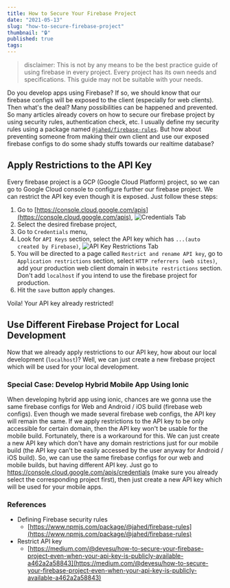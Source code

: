```yaml
---
title: How to Secure Your Firebase Project
date: "2021-05-13"
slug: "how-to-secure-firebase-project"
thumbnail: "🔒"
published: true
tags:
---
```


> disclaimer: This is not by any means to be the best practice guide of using firebase in every project. Every project has its own needs and specifications. This guide may not be suitable with your needs.

Do you develop apps using Firebase? If so, we should know that our firebase configs will be exposed to the client (especially for web clients). Then what's the deal? Many possibilities can be happened and prevented. So many articles already covers on how to secure our firebase project by using security rules, authentication check, etc. I usually define my security rules using a package named [`@jahed/firebase-rules`](https://www.npmjs.com/package/@jahed/firebase-rules). But how about preventing someone from making their own client and use our exposed firebase configs to do some shady stuffs towards our realtime database?

## Apply Restrictions to the API Key

Every firebase project is a GCP (Google Cloud Platform) project, so we can go to Google Cloud console to configure further our firebase project. We can restrict the API key even though it is exposed. Just follow these steps:

1. Go to [https://console.cloud.google.com/apis](https://console.cloud.google.com/apis),
  ![Credentials Tab](https://sznm.dev/images/2021-05-13-how-to-secure-firebase-project/GCP-01.png)
2. Select the desired firebase project,
3. Go to `Credentials` menu,
4. Look for `API Keys` section, select the API key which has `...(auto created by Firebase)`,
  ![API Key Restrictions Tab](https://sznm.dev/images/2021-05-13-how-to-secure-firebase-project/GCP-02.png)
5. You will be directed to a page called `Restrict and rename API key`, go to `Application restrictions` section, select `HTTP referrers (web sites)`, add your production web client domain in `Website restrictions` section. Don't add `localhost` if you intend to use the firebase project for production.
6. Hit the `save` button apply changes.

Voila! Your API key already restricted!

## Use Different Firebase Project for Local Development

Now that we already apply restrictions to our API key, how about our local development (`localhost`)? Well, we can just create a new firebase project which will be used for your local development.

### Special Case: Develop Hybrid Mobile App Using Ionic

When developing hybrid app using ionic, chances are we gonna use the same firebase configs for Web and Android / iOS build (firebase web configs). Even though we made several firebase web configs, the API key will remain the same. If we apply restrictions to the API key to be only accessible for certain domain, then the API key won't be usable for the mobile build. Fortunately, there is a workaround for this. We can just create a new API key which don't have any domain restrictions just for our mobile build (the API key can't be easily accessed by the user anyway for Android / iOS build). So, we can use the same firebase configs for our web and mobile builds, but having different API key. Just go to https://console.cloud.google.com/apis/credentials (make sure you already select the corresponding project first), then just create a new API key which will be used for your mobile apps.

### References

- Defining Firebase security rules
  - [https://www.npmjs.com/package/@jahed/firebase-rules](https://www.npmjs.com/package/@jahed/firebase-rules)
- Restrict API key
  - [https://medium.com/@devesu/how-to-secure-your-firebase-project-even-when-your-api-key-is-publicly-available-a462a2a58843](https://medium.com/@devesu/how-to-secure-your-firebase-project-even-when-your-api-key-is-publicly-available-a462a2a58843)
